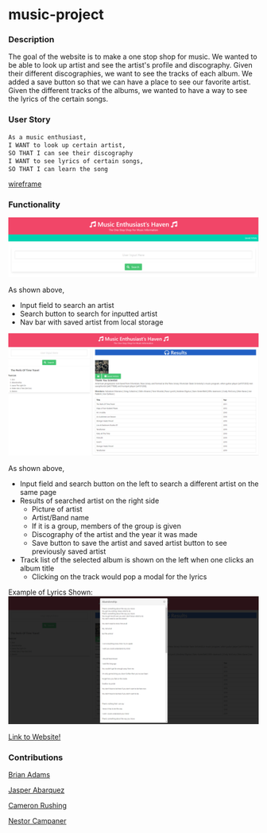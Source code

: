 # music-project

### Description
The goal of the website is to make a one stop shop for music. We wanted to be able to look up artist and see the artist's profile and discography. Given their different discographies, we want to see the tracks of each album. We added a save button so that we can have a place to see our favorite artist. Given the different tracks of the albums, we wanted to have a way to see the lyrics of the certain songs.

### User Story
```
As a music enthusiast,
I WANT to look up certain artist,
SO THAT I can see their discography
I WANT to see lyrics of certain songs,
SO THAT I can learn the song
```

[wireframe](https://docs.google.com/presentation/d/1eNv91CRo9jigU1O6T9M-yQG6Fqs2icz03ubA5fwtjrk/edit?usp=sharing)

### Functionality
![Home-Page](assets/images/Home-Page.PNG)

As shown above,
* Input field to search an artist
* Search button to search for inputted artist
* Nav bar with saved artist from local storage

![Search-Page](assets/images/Search-Page.PNG)

As shown above,
* Input field and search button on the left to search a different artist on the same page
* Results of searched artist on the right side
    * Picture of artist
    * Artist/Band name
    * If it is a group, members of the group is given
    * Discography of the artist and the year it was made
    * Save button to save the artist and saved artist button to see previously saved artist
* Track list of the selected album is shown on the left when one clicks an album title
    * Clicking on the track would pop a modal for the lyrics

Example of Lyrics Shown:
![Lyrics](assets/images/Lyrics.PNG)

[Link to Website!](https://thebadams.github.io/music-project)

### Contributions
[Brian Adams](https://github.com/thebadams)

[Jasper Abarquez](https://github.com/KuyaJasper)

[Cameron Rushing](https://github.com/CMRushing)

[Nestor Campaner](https://github.com/itsnestor)